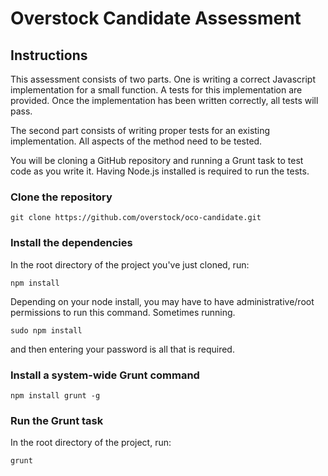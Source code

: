# Overstock Candidate Assessment

## Instructions

This assessment consists of two parts. One is writing a correct Javascript implementation for a small function. A tests for this implementation are provided. Once the implementation has been written correctly, all tests will pass.

The second part consists of writing proper tests for an existing implementation. All aspects of the method need to be tested.

You will be cloning a GitHub repository and running a Grunt task to test code as you write it. Having Node.js installed is required to run the tests.

### Clone the repository
    git clone https://github.com/overstock/oco-candidate.git

### Install the dependencies
In the root directory of the project you've just cloned, run:

    npm install

Depending on your node install, you may have to have administrative/root permissions to run this command. Sometimes running.

    sudo npm install

and then entering your password is all that is required.

### Install a system-wide Grunt command
    npm install grunt -g

### Run the Grunt task
In the root directory of the project, run:

    grunt
